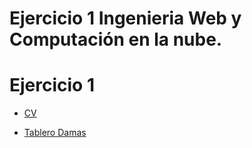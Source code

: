 
# Ejercicio 1 Ingenieria Web y Computación en la nube.

Ejercicio 1
===========
* [CV](https://jgmatu.github.io/IWCN_html_estilos/cv/cv.html)

* [Tablero Damas](https://jgmatu.github.io/IWCN_html_estilos/damero/damas.html)
